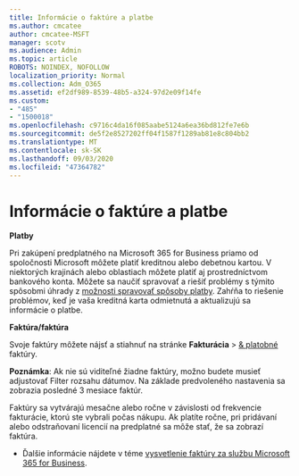 ```yaml
---
title: Informácie o faktúre a platbe
ms.author: cmcatee
author: cmcatee-MSFT
manager: scotv
ms.audience: Admin
ms.topic: article
ROBOTS: NOINDEX, NOFOLLOW
localization_priority: Normal
ms.collection: Adm_O365
ms.assetid: ef2df989-8539-48b5-a324-97d2e09f14fe
ms.custom:
- "485"
- "1500018"
ms.openlocfilehash: c9716c4da16f085aabe5124a6ea36bd812fe7e6b
ms.sourcegitcommit: de5f2e8527202ff04f1587f1289ab81e8c804bb2
ms.translationtype: MT
ms.contentlocale: sk-SK
ms.lasthandoff: 09/03/2020
ms.locfileid: "47364782"
---
```

# <a name="invoice-and-payment-information"></a>Informácie o faktúre a platbe

**Platby**

Pri zakúpení predplatného na Microsoft 365 for Business priamo od spoločnosti Microsoft môžete platiť kreditnou alebo debetnou kartou.  V niektorých krajinách alebo oblastiach môžete platiť aj prostredníctvom bankového konta.  Môžete sa naučiť spravovať a riešiť problémy s týmito spôsobmi úhrady z [možnosti spravovať spôsoby platby](https://docs.microsoft.com/microsoft-365/commerce/billing-and-payments/manage-payment-methods). Zahŕňa to riešenie problémov, keď je vaša kreditná karta odmietnutá a aktualizujú sa informácie o platbe.

**Faktúra/faktúra**

Svoje faktúry môžete nájsť a stiahnuť na stránke **Fakturácia**  >  [& platobné](https://go.microsoft.com/fwlink/p/?linkid=848039) faktúry.  

**Poznámka**: Ak nie sú viditeľné žiadne faktúry, možno budete musieť adjustovať Filter rozsahu dátumov.  Na základe predvoleného nastavenia sa zobrazia posledné 3 mesiace faktúr.

Faktúry sa vytvárajú mesačne alebo ročne v závislosti od frekvencie fakturácie, ktorú ste vybrali počas nákupu.  Ak platíte ročne, pri pridávaní alebo odstraňovaní licencií na predplatné sa môže stať, že sa zobrazí faktúra.

- Ďalšie informácie nájdete v téme [vysvetlenie faktúry za službu Microsoft 365 for Business](https://docs.microsoft.com/microsoft-365/commerce/billing-and-payments/understand-your-invoice2).
